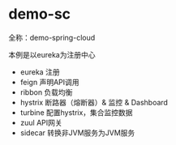 # demo-sc

全称：demo-spring-cloud

本例是以eureka为注册中心

- eureka 注册
- feign 声明API调用
- ribbon 负载均衡
- hystrix 断路器（熔断器）& 监控 & Dashboard
- turbine 配置hystrix，集合监控数据
- zuul API网关
- sidecar 转换非JVM服务为JVM服务